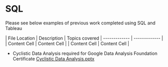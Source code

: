 # SQL

Please see below examples of previous work completed using SQL and Tableau


| File Location  | Description | Topics covered
| ------------- | ------------- |
| Content Cell  | Content Cell  |
| Content Cell  | Content Cell  |

- Cyclistic Data Analysis required for Google Data Analysis Foundation Certificate 
        [Cyclistic Data Analysis.pptx](https://github.com/AMeik18/SQL/files/11266881/Cyclistic.Data.Analysis.pptx)


